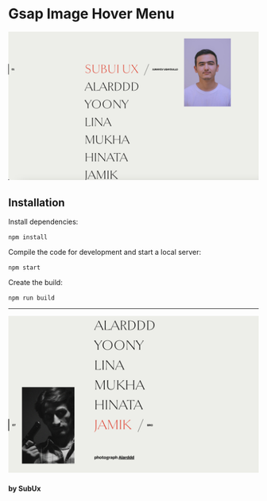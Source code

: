 # Gsap Image Hover Menu

<img src="admin/main.png">


## Installation

Install dependencies:

```
npm install
```

Compile the code for development and start a local server:

```
npm start
```

Create the build:

```
npm run build
```

_________________________________


<img src="admin/tw_.png">


<h4>by SubUx</h4>